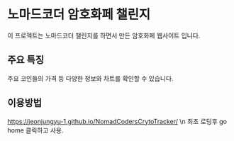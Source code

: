 # 노마드코더 암호화페 챌린지

이 프로젝트는 노마드코더 챌린지를 하면서 만든 암호화페 웹사이트 입니다.

## 주요 특징

주요 코인들의 가격 등 다양한 정보와 차트를 확인할 수 있습니다.

## 이용방법

https://jeonjungyu-1.github.io/NomadCodersCrytoTracker/
\n 최초 로딩후 go home 클릭하고 사용.
